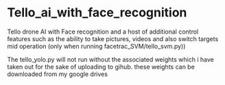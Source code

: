 # Tello_ai_with_face_recognition
Tello drone AI with Face recognition and a host of additional control features such as the ability to take pictures, videos and also switch targets mid operation (only when running facetrac_SVM/tello_svm.py))

The tello_yolo.py will not run without the associated weights which i have taken out for the sake of uploading to gihub. these weights can be downloaded from my google drives 

